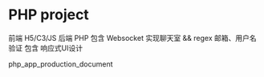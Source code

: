 # PHP project
前端 H5/C3/JS
后端 PHP
包含 Websocket 实现聊天室 && regex 邮箱、用户名验证
包含 响应式UI设计

php_app_production_document
